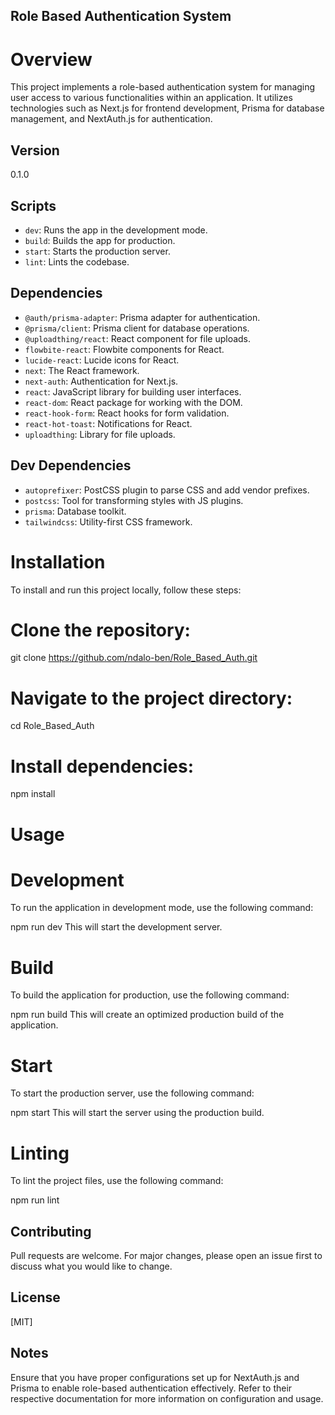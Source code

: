 ## Role Based Authentication System

# Overview

This project implements a role-based authentication system for managing user access to various functionalities within an application. It utilizes technologies such as Next.js for frontend development, Prisma for database management, and NextAuth.js for authentication.

## Version

0.1.0

## Scripts

- `dev`: Runs the app in the development mode.
- `build`: Builds the app for production.
- `start`: Starts the production server.
- `lint`: Lints the codebase.

## Dependencies

- `@auth/prisma-adapter`: Prisma adapter for authentication.
- `@prisma/client`: Prisma client for database operations.
- `@uploadthing/react`: React component for file uploads.
- `flowbite-react`: Flowbite components for React.
- `lucide-react`: Lucide icons for React.
- `next`: The React framework.
- `next-auth`: Authentication for Next.js.
- `react`: JavaScript library for building user interfaces.
- `react-dom`: React package for working with the DOM.
- `react-hook-form`: React hooks for form validation.
- `react-hot-toast`: Notifications for React.
- `uploadthing`: Library for file uploads.

## Dev Dependencies

- `autoprefixer`: PostCSS plugin to parse CSS and add vendor prefixes.
- `postcss`: Tool for transforming styles with JS plugins.
- `prisma`: Database toolkit.
- `tailwindcss`: Utility-first CSS framework.

# Installation

To install and run this project locally, follow these steps:

# Clone the repository:

git clone https://github.com/ndalo-ben/Role_Based_Auth.git

# Navigate to the project directory:

cd Role_Based_Auth

# Install dependencies:

npm install

# Usage

# Development

To run the application in development mode, use the following command:

npm run dev
This will start the development server.

# Build

To build the application for production, use the following command:

npm run build
This will create an optimized production build of the application.

# Start

To start the production server, use the following command:

npm start
This will start the server using the production build.

# Linting

To lint the project files, use the following command:

npm run lint

## Contributing

Pull requests are welcome. For major changes, please open an issue first to discuss what you would like to change.

## License

[MIT]

## Notes

Ensure that you have proper configurations set up for NextAuth.js and Prisma to enable role-based authentication effectively. Refer to their respective documentation for more information on configuration and usage.

